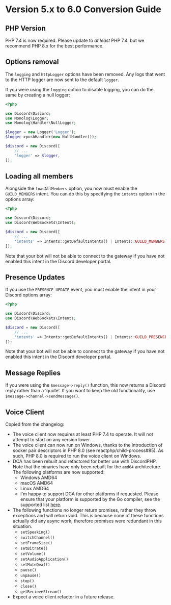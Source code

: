 # Version 5.x to 6.0 Conversion Guide

## PHP Version

PHP 7.4 is now required. Please update to _at least_ PHP 7.4, but we recommend PHP 8.x for the best performance.

## Options removal

The `logging` and `httpLogger` options have been removed. Any logs that went to the HTTP logger are now sent to the default `logger`.

If you were using the `logging` option to disable logging, you can do the same by creating a null logger:

```php
<?php

use Discord\Discord;
use Monolog\Logger;
use Monolog\Handler\NullLogger;

$logger = new Logger('Logger');
$logger->pushHandler(new NullHandler());

$discord = new Discord([
    // ...
    'logger' => $logger,
]);
```

## Loading all members

Alongside the `loadAllMembers` option, you now must enable the `GUILD_MEMBERS` intent. You can do this by specifying the `intents` option in the options array:

```php
<?php

use Discord\Discord;
use Discord\WebSockets\Intents;

$discord = new Discord([
    // ...
    'intents' => Intents::getDefaultIntents() | Intents::GUILD_MEMBERS,
]);
```

Note that your bot will not be able to connect to the gateway if you have not enabled this intent in the Discord developer portal.

## Presence Updates

If you use the `PRESENCE_UPDATE` event, you must enable the intent in your Discord options array:

```php
<?php

use Discord\Discord;
use Discord\WebSockets\Intents;

$discord = new Discord([
    // ...
    'intents' => Intents::getDefaultIntents() | Intents::GUILD_PRESENCES,
]);
```

Note that your bot will not be able to connect to the gateway if you have not enabled this intent in the Discord developer portal.

## Message Replies

If you were using the `$message->reply()` function, this now returns a Discord reply rather than a 'quote'. If you want to keep the old functionality, use `$message->channel->sendMessage()`.

## Voice Client

Copied from the changelog:

- The voice client now requires at least PHP 7.4 to operate. It will not attempt to start on any version lower.
- The voice client can now run on Windows, thanks to the introduction of socker pair descriptors in PHP 8.0 (see reactphp/child-process#85). As such, PHP 8.0 is required to run the voice client on Windows.
- DCA has been rebuilt and refactored for better use with DiscordPHP. Note that the binaries have only been rebuilt for the `amd64` architecture. The following platforms are now supported:
    - Windows AMD64
    - macOS AMD64
    - Linux AMD64
    - I'm happy to support DCA for other platforms if requested. Please ensure that your platform is supported by the Go compiler, see the supported list [here](https://golang.org/doc/install/source#introduction).
- The following functions no longer return promises, rather they throw exceptions and will return void. This is because none of these functions actually did any async work, therefore promises were redundant in this situation.
    - `setSpeaking()`
    - `switchChannel()`
    - `setFrameSize()`
    - `setBitrate()`
    - `setVolume()`
    - `setAudioApplication()`
    - `setMuteDeaf()`
    - `pause()`
    - `unpause()`
    - `stop()`
    - `close()`
    - `getRecieveStream()`
- Expect a voice client refactor in a future release.